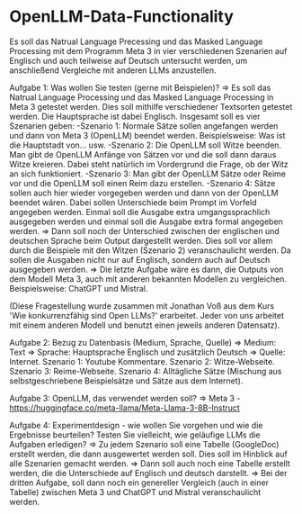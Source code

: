 # OpenLLM-Data-Functionality
Es soll das Natrual Language Precessing und das Masked Language Processing mit dem Programm Meta 3 in vier verschiedenen Szenarien auf Englisch und auch teilweise auf Deutsch untersucht werden, um anschließend Vergleiche mit anderen LLMs anzustellen.

Aufgabe 1: Was wollen Sie testen (gerne mit Beispielen)?
=> Es soll das Natrual Language Processing und das Masked Language Processing in Meta 3 getestet werden. Dies soll mithilfe verschiedener Textsorten getestet werden. Die Hauptsprache ist dabei Englisch. Insgesamt soll es vier Szenarien geben:
-Szenario 1: Normale Sätze sollen angefangen werden und dann von Meta 3 (OpenLLM) beendet werden. Beispielsweise: Was ist die Hauptstadt von... usw. 
-Szenario 2: Die OpenLLM soll Witze beenden. Man gibt de OpenLLM Anfänge von Sätzen vor und die soll dann daraus Witze kreieren. Dabei steht natürlich im Vordergrund die Frage, ob der Witz an sich funktioniert. 
-Szenario 3: Man gibt der OpenLLM Sätze oder Reime vor und die OpenLLM soll einen Reim dazu erstellen. 
-Szenario 4: Sätze sollen auch hier wieder vorgegeben werden und dann von der OpenLLM beendet wären. Dabei sollen Unterschiede beim Prompt im Vorfeld angegeben werden. Einmal soll die Ausgabe extra umgangssprachlich ausgegeben werden und einmal soll die Ausgabe extra formal angegeben werden. 
=> Dann soll noch der Unterschied zwischen der englischen und deutschen Sprache beim Output dargestellt werden. Dies soll vor allem durch die Beispiele mit den Witzen (Szenario 2) veranschaulicht werden. Da sollen die Ausgaben nicht nur auf Englisch, sondern auch auf Deutsch ausgegeben werden.
=> Die letzte Aufgabe wäre es dann, die Outputs von dem Modell Meta 3, auch mit anderen bekannten Modellen zu vergleichen. Beispielsweise: ChatGPT und Mistral.

(Diese Fragestellung wurde zusammen mit Jonathan Voß aus dem Kurs 'Wie konkurrenzfähig sind Open LLMs?' erarbeitet. Jeder von uns arbeitet mit einem anderen Modell und benutzt einen jeweils anderen Datensatz).

Aufgabe 2: Bezug zu Datenbasis (Medium, Sprache, Quelle)
=> Medium: Text
=> Sprache: Hauptsprache Englisch und zusätzlich Deutsch
=> Quelle: Internet. Szenario 1: Youtube Kommentare. Szenario 2: Witze-Webseite. Szenario 3: Reime-Webseite. Szenario 4: Alltägliche Sätze (Mischung aus selbstgeschriebene Beispielsätze und Sätze aus dem Internet).

Aufgabe 3: OpenLLM, das verwendet werden soll?
=> Meta 3 - https://huggingface.co/meta-llama/Meta-Llama-3-8B-Instruct

Aufgabe 4: Experimentdesign - wie wollen Sie vorgehen und wie die Ergebnisse beurteilen? Testen Sie vielleicht, wie geläufige LLMs die Aufgaben erledigen?
=> Zu jedem Szenario soll eine Tabelle (GoogleDoc) erstellt werden, die dann ausgewertet werden soll. Dies soll im Hinblick auf alle Szenarien gemacht werden.
=> Dann soll auch noch eine Tabelle erstellt werden, die die Unterschiede auf Englisch und deutsch darstellt.
=> Bei der dritten Aufgabe, soll dann noch ein genereller Vergleich (auch in einer Tabelle) zwischen Meta 3 und ChatGPT und Mistral veranschaulicht werden.

